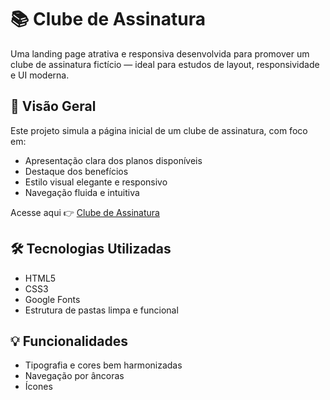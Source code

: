 # 📚 Clube de Assinatura

Uma landing page atrativa e responsiva desenvolvida para promover um clube de assinatura fictício — ideal para estudos de layout, responsividade e UI moderna.

## 🔎 Visão Geral

Este projeto simula a página inicial de um clube de assinatura, com foco em:
- Apresentação clara dos planos disponíveis
- Destaque dos benefícios
- Estilo visual elegante e responsivo
- Navegação fluida e intuitiva

Acesse aqui 👉 [Clube de Assinatura](https://edujmarinho.github.io/Clube-de-Assinatura/)

## 🛠️ Tecnologias Utilizadas

- HTML5
- CSS3
- Google Fonts
- Estrutura de pastas limpa e funcional

## 💡 Funcionalidades

- Tipografia e cores bem harmonizadas
- Navegação por âncoras
- Ícones
